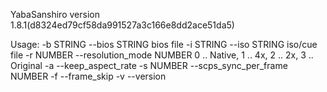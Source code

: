 YabaSanshiro version 1.8.1(d8324ed79cf58da991527a3c166e8dd2ace51da5)

Usage:
  -b STRING  --bios STRING                 bios file
  -i STRING  --iso STRING                  iso/cue file
  -r NUMBER  --resolution_mode NUMBER      0 .. Native, 1 .. 4x, 2 .. 2x, 3 .. Original
  -a         --keep_aspect_rate
  -s NUMBER  --scps_sync_per_frame NUMBER
  -f         --frame_skip
  -v         --version

